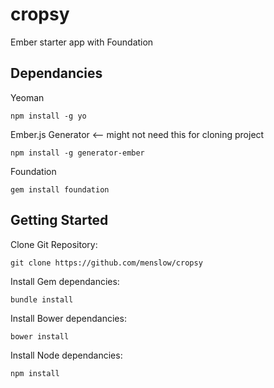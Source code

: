 cropsy
======

Ember starter app with Foundation

## Dependancies

Yeoman

`npm install -g yo`

Ember.js Generator <-- might not need this for cloning project

`npm install -g generator-ember`

Foundation

`gem install foundation`


## Getting Started

Clone Git Repository: 

`git clone https://github.com/menslow/cropsy`

Install Gem dependancies:

`bundle install`

Install Bower dependancies:

`bower install`

Install Node dependancies:

`npm install`

